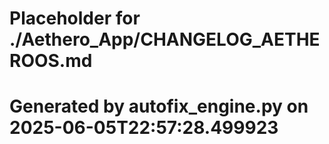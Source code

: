 # Placeholder for ./Aethero_App/CHANGELOG_AETHEROOS.md
# Generated by autofix_engine.py on 2025-06-05T22:57:28.499923
